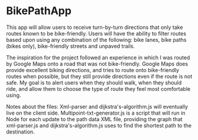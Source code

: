 # BikePathApp
This app will allow users to receive turn-by-turn directions that only take routes known to be bike-friendly. Users will have the
ability to filter routes based upon using any combination of the following: bike lanes, bike paths (bikes only), bike-friendly streets
and unpaved trails. 

The inspiration for the project followed an experience in which I was routed by Google Maps onto a road that was not bike-friendly. 
Google Maps does provide excellent biking directions, and tries to route onto bike-friendly routes when possible, but they 
still provide directions even if the route is not safe. My goal is to alert users when they should walk, when they should ride,
and allow them to choose the type of route they feel most comfortable using.

Notes about the files:
Xml-parser and dijkstra's-algorithm.js will eventually live on the client side. Multipoint-txt-generator.js is a script that will run in Node for each update to the path data XML file, providing the graph that xml-parser.js and dijkstra's-algorithm.js uses to find the shortest path to the destination.
